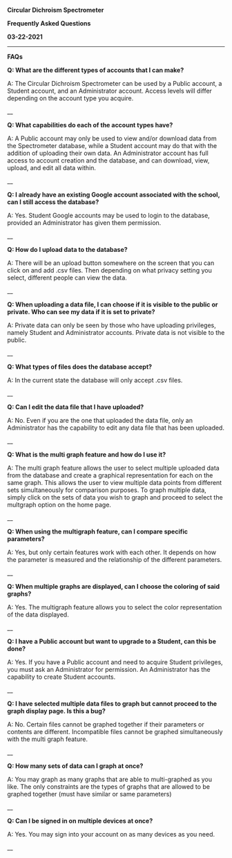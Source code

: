 **Circular Dichroism Spectrometer**

**Frequently Asked Questions**

**03-22-2021**

---

**FAQs**

**Q: What are the different types of accounts that I can make?**

A: The Circular Dichroism Spectrometer can be used by a Public account, a Student account, and an Administrator account. Access levels will differ depending on the account type you acquire.

\_\_

**Q: What capabilities do each of the account types have?**

A: A Public account may only be used to view and/or download data from the Spectrometer database, while a Student account may do that with the addition of uploading their own data. An Administrator account has full access to account creation and the database, and can download, view, upload, and edit all data within.

\_\_

**Q: I already have an existing Google account associated with the school, can I still access the database?**

A: Yes. Student Google accounts may be used to login to the database, provided an Administrator has given them permission.

\_\_

**Q: How do I upload data to the database?**

A: There will be an upload button somewhere on the screen that you can click on and add .csv files. Then depending on what privacy setting you select, different people can view the data.

\_\_

**Q: When uploading a data file, I can choose if it is visible to the public or private. Who can see my data if it is set to private?**

A: Private data can only be seen by those who have uploading privileges, namely Student and Administrator accounts. Private data is not visible to the public.

\_\_

**Q: What types of files does the database accept?**

A: In the current state the database will only accept .csv files.

\_\_

**Q: Can I edit the data file that I have uploaded?**

A: No. Even if you are the one that uploaded the data file, only an Administrator has the capability to edit any data file that has been uploaded. 

\_\_

**Q: What is the multi graph feature and how do I use it?**

A: The multi graph feature allows the user to select multiple uploaded data from the database and create a graphical representation for each on the same graph. This allows the user to view multiple data points from different sets simultaneously for comparison purposes. To graph multiple data, simply click on the sets of data you wish to graph and proceed to select the multgraph option on the home page.

\_\_

**Q: When using the multigraph feature, can I compare specific parameters?**

A: Yes, but only certain features work with each other. It depends on how the parameter is measured and the relationship of the different parameters.

\_\_

**Q: When multiple graphs are displayed, can I choose the coloring of said graphs?**

A: Yes. The multigraph feature allows you to select the color representation of the data displayed.

\_\_

**Q: I have a Public account but want to upgrade to a Student, can this be done?**

A: Yes. If you have a Public account and need to acquire Student privileges, you must ask an Administrator for permission. An Administrator has the capability to create Student accounts.

\_\_

**Q: I have selected multiple data files to graph but cannot proceed to the graph display page. Is this a bug?**

A: No. Certain files cannot be graphed together if their parameters or contents are different. Incompatible files cannot be graphed simultaneously with the multi graph feature.

\_\_

**Q: How many sets of data can I graph at once?**

A: You may graph as many graphs that are able to multi-graphed as you like. The only constraints are the types of graphs that are allowed to be graphed together (must have similar or same parameters) 

\_\_

**Q: Can I be signed in on multiple devices at once?**

A: Yes. You may sign into your account on as many devices as you need.

\_\_

